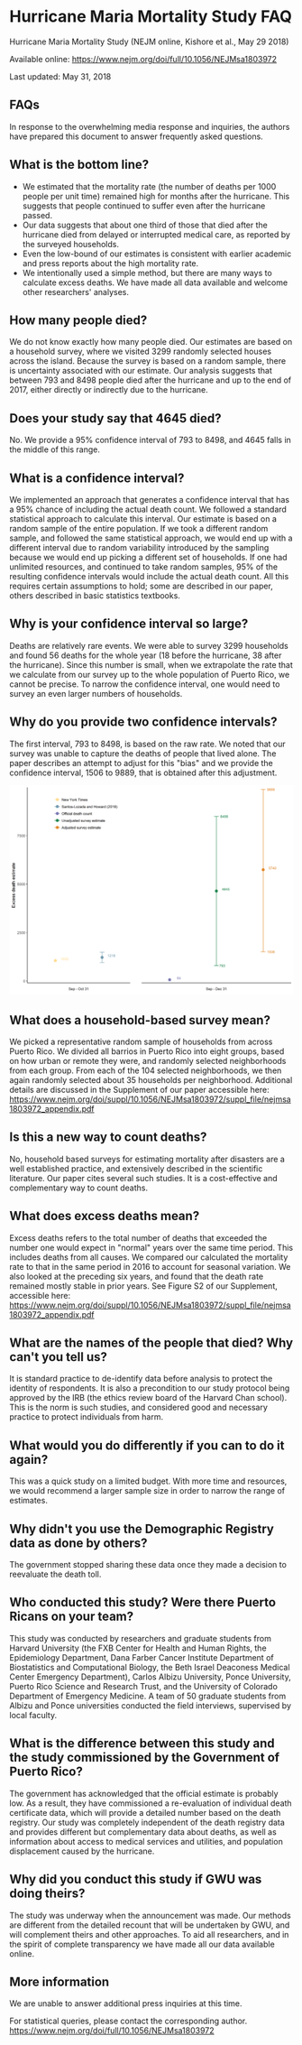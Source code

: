 Hurricane Maria Mortality Study FAQ
================

Hurricane Maria Mortality Study (NEJM online, Kishore et al., May 29 2018)

Available online: <https://www.nejm.org/doi/full/10.1056/NEJMsa1803972>

Last updated: May 31, 2018

FAQs
----

In response to the overwhelming media response and inquiries, the authors have prepared this document to answer frequently asked questions.

What is the bottom line?
------------------------

-   We estimated that the mortality rate (the number of deaths per 1000 people per unit time) remained high for months after the hurricane. This suggests that people continued to suffer even after the hurricane passed.
-   Our data suggests that about one third of those that died after the hurricane died from delayed or interrupted medical care, as reported by the surveyed households.
-   Even the low-bound of our estimates is consistent with earlier academic and press reports about the high mortality rate.
-   We intentionally used a simple method, but there are many ways to calculate excess deaths. We have made all data available and welcome other researchers' analyses.

How many people died?
---------------------

We do not know exactly how many people died. Our estimates are based on a household survey, where we visited 3299 randomly selected houses across the island. Because the survey is based on a random sample, there is uncertainty associated with our estimate. Our analysis suggests that between 793 and 8498 people died after the hurricane and up to the end of 2017, either directly or indirectly due to the hurricane.

Does your study say that 4645 died?
-----------------------------------

No. We provide a 95% confidence interval of 793 to 8498, and 4645 falls in the middle of this range.

What is a confidence interval?
------------------------------

We implemented an approach that generates a confidence interval that has a 95% chance of including the actual death count. We followed a standard statistical approach to calculate this interval. Our estimate is based on a random sample of the entire population. If we took a different random sample, and followed the same statistical approach, we would end up with a different interval due to random variability introduced by the sampling because we would end up picking a different set of households. If one had unlimited resources, and continued to take random samples, 95% of the resulting confidence intervals would include the actual death count. All this requires certain assumptions to hold; some are described in our paper, others described in basic statistics textbooks.

Why is your confidence interval so large?
-----------------------------------------

Deaths are relatively rare events. We were able to survey 3299 households and found 56 deaths for the whole year (18 before the hurricane, 38 after the hurricane). Since this number is small, when we extrapolate the rate that we calculate from our survey up to the whole population of Puerto Rico, we cannot be precise. To narrow the confidence interval, one would need to survey an even larger numbers of households.

Why do you provide two confidence intervals?
--------------------------------------------

The first interval, 793 to 8498, is based on the raw rate. We noted that our survey was unable to capture the deaths of people that lived alone. The paper describes an attempt to adjust for this "bias" and we provide the confidence interval, 1506 to 9889, that is obtained after this adjustment.

![Figure 4a from the manuscript with labels added for the confidence intervals](../misc/faq_fig.png)

What does a household-based survey mean?
----------------------------------------

We picked a representative random sample of households from across Puerto Rico. We divided all barrios in Puerto Rico into eight groups, based on how urban or remote they were, and randomly selected neighborhoods from each group. From each of the 104 selected neighborhoods, we then again randomly selected about 35 households per neighborhood. Additional details are discussed in the Supplement of our paper accessible here: <https://www.nejm.org/doi/suppl/10.1056/NEJMsa1803972/suppl_file/nejmsa1803972_appendix.pdf>

Is this a new way to count deaths?
----------------------------------

No, household based surveys for estimating mortality after disasters are a well established practice, and extensively described in the scientific literature. Our paper cites several such studies. It is a cost-effective and complementary way to count deaths.

What does excess deaths mean?
-----------------------------

Excess deaths refers to the total number of deaths that exceeded the number one would expect in "normal" years over the same time period. This includes deaths from all causes. We compared our calculated the mortality rate to that in the same period in 2016 to account for seasonal variation. We also looked at the preceding six years, and found that the death rate remained mostly stable in prior years. See Figure S2 of our Supplement, accessible here: <https://www.nejm.org/doi/suppl/10.1056/NEJMsa1803972/suppl_file/nejmsa1803972_appendix.pdf>

What are the names of the people that died? Why can't you tell us?
------------------------------------------------------------------

It is standard practice to de-identify data before analysis to protect the identity of respondents. It is also a precondition to our study protocol being approved by the IRB (the ethics review board of the Harvard Chan school). This is the norm is such studies, and considered good and necessary practice to protect individuals from harm.

What would you do differently if you can to do it again?
--------------------------------------------------------

This was a quick study on a limited budget. With more time and resources, we would recommend a larger sample size in order to narrow the range of estimates.

Why didn't you use the Demographic Registry data as done by others?
-------------------------------------------------------------------

The government stopped sharing these data once they made a decision to reevaluate the death toll.

Who conducted this study? Were there Puerto Ricans on your team?
----------------------------------------------------------------

This study was conducted by researchers and graduate students from Harvard University (the FXB Center for Health and Human Rights, the Epidemiology Department, Dana Farber Cancer Institute Department of Biostatistics and Computational Biology, the Beth Israel Deaconess Medical Center Emergency Department), Carlos Albizu University, Ponce University, Puerto Rico Science and Research Trust, and the University of Colorado Department of Emergency Medicine. A team of 50 graduate students from Albizu and Ponce universities conducted the field interviews, supervised by local faculty.

What is the difference between this study and the study commissioned by the Government of Puerto Rico?
------------------------------------------------------------------------------------------------------

The government has acknowledged that the official estimate is probably low. As a result, they have commissioned a re-evaluation of individual death certificate data, which will provide a detailed number based on the death registry. Our study was completely independent of the death registry data and provides different but complementary data about deaths, as well as information about access to medical services and utilities, and population displacement caused by the hurricane.

Why did you conduct this study if GWU was doing theirs?
-------------------------------------------------------

The study was underway when the announcement was made. Our methods are different from the detailed recount that will be undertaken by GWU, and will complement theirs and other approaches. To aid all researchers, and in the spirit of complete transparency we have made all our data available online.

More information
----------------

We are unable to answer additional press inquiries at this time.

For statistical queries, please contact the corresponding author. <https://www.nejm.org/doi/full/10.1056/NEJMsa1803972>
